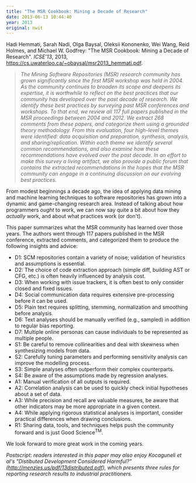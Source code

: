 ```yaml
---
title: "The MSR Cookbook: Mining a Decade of Research"
date: 2013-06-13 10:44:40
year: 2013
original: nwit
---
```

<p>Hadi Hemmati, Sarah Nadi, Olga Baysal, Oleksii Kononenko, Wei Wang, Reid Holmes, and Michael W. Godfrey: "The MSR Cookbook: Mining a Decade of Research". <cite>ICSE'13</cite>, 2013, <a href="https://cs.uwaterloo.ca/~obaysal/msr2013_hemmati.pdf">https://cs.uwaterloo.ca/~obaysal/msr2013_hemmati.pdf</a>.</p>
<blockquote><em>The Mining Software Repositories (MSR) research community has grown significantly since the first MSR workshop was held in 2004. As the community continues to broaden its scope and deepens its expertise, it is worthwhile to reflect on the best practices that our community has developed over the past decade of research. We identify these best practices by surveying past MSR conferences and workshops. To that end, we review all 117 full papers published in the MSR proceedings between 2004 and 2012. We extract 268 comments from these papers, and categorize them using a grounded theory methodology. From this evaluation, four high-level themes were identified: data acquisition and preparation, synthesis, analysis, and sharing/replication. Within each theme we identify several common recommendations, and also examine how these recommendations have evolved over the past decade. In an effort to make this survey a living artifact, we also provide a public forum that contains the extracted recommendations in the hopes that the MSR community can engage in a continuing discussion on our evolving best practices.</em></blockquote>
<p>From modest beginnings a decade ago, the idea of applying data mining and machine learning techniques to software repositories has grown into a dynamic and game-changing research area. Instead of talking about how programmers <em>ought</em> to work, we can now say quite a bit about how they <em>actually</em> work, and about what practices work (or don't).</p>
<p>This paper summarizes what the MSR community has learned over those years. The authors went through 117 papers published in the MSR conference, extracted comments, and categorized them to produce the following insights and advice:</p>
<ul>
  <li>D1: SCM repositories contain a variety of noise; validation of heuristics and assumptions is essential.</li>
  <li>D2: The choice of code extraction approach (simple diff, building AST or CFG, etc.) is often heavily influenced by analysis cost.</li>
  <li>D3: When working with issue trackers, it is often best to only consider closed and fixed issues.</li>
  <li>D4: Social communication data requires extensive pre-processing before it can be used.</li>
  <li>D5: Plain text requires splitting, stemming, normalization and smoothing before analysis.</li>
  <li>D6: Text analyses should be manually verified (e.g., sampled) in addition to regular bias reporting.</li>
  <li>D7: Multiple online personas can cause individuals to be represented as multiple people.</li>
  <li>S1: Be careful to remove collinearities and deal with skewness when synthesizing models from data.</li>
  <li>S2: Carefully tuning parameters and performing sensitivity analysis can improve the modelling process.</li>
  <li>S3: Simple analyses often outperform their complex counterparts.</li>
  <li>S4: Be aware of the assumptions made by regression analyses.</li>
  <li>A1: Manual verification of all outputs is required.</li>
  <li>A2: Correlation analysis can be used to quickly check initial hypotheses about a set of data.</li>
  <li>A3: While precision and recall are valuable measures, be aware that other indicators may be more appropriate in a given context.</li>
  <li>A4: While applying rigorous statistical analyses is important, consider practical differences when drawing conclusions.</li>
  <li>R1: Sharing data, tools, and techniques helps push the community forward and is just Good Science<sup>TM</sup>.</li>
</ul>
<p>We look forward to more great work in the coming years.</p>
<p><em>Postscript: readers interested in this paper may also enjoy Kocaguneli et al's "Distibuted Development Considered Harmful?" (<a href="http://menzies.us/pdf/13distributed.pdf">http://menzies.us/pdf/13distributed.pdf</a>), which presents three rules for reporting research results to industrial practitioners.</em></p>
